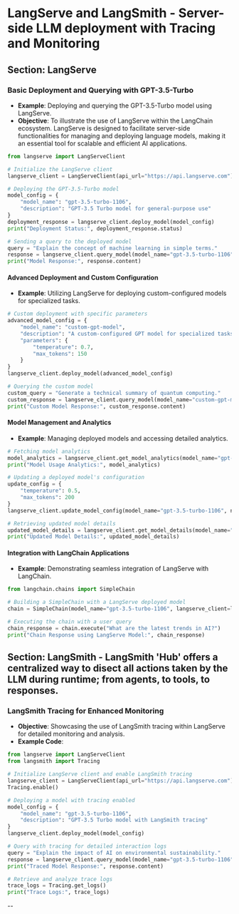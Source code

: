 # LangServe and LangSmith - Server-side LLM deployment with Tracing and Monitoring

## Section: LangServe

### Basic Deployment and Querying with GPT-3.5-Turbo
- **Example**: Deploying and querying the GPT-3.5-Turbo model using LangServe.
- **Objective**: To illustrate the use of LangServe within the LangChain ecosystem. LangServe is designed to facilitate server-side functionalities for managing and deploying language models, making it an essential tool for scalable and efficient AI applications.
```python
from langserve import LangServeClient

# Initialize the LangServe client
langserve_client = LangServeClient(api_url="https://api.langserve.com")

# Deploying the GPT-3.5-Turbo model
model_config = {
    "model_name": "gpt-3.5-turbo-1106",
    "description": "GPT-3.5 Turbo model for general-purpose use"
}
deployment_response = langserve_client.deploy_model(model_config)
print("Deployment Status:", deployment_response.status)

# Sending a query to the deployed model
query = "Explain the concept of machine learning in simple terms."
response = langserve_client.query_model(model_name="gpt-3.5-turbo-1106", query=query)
print("Model Response:", response.content)
```

#### Advanced Deployment and Custom Configuration
- **Example**: Utilizing LangServe for deploying custom-configured models for specialized tasks.
```python
# Custom deployment with specific parameters
advanced_model_config = {
    "model_name": "custom-gpt-model",
    "description": "A custom-configured GPT model for specialized tasks",
    "parameters": {
        "temperature": 0.7,
        "max_tokens": 150
    }
}
langserve_client.deploy_model(advanced_model_config)

# Querying the custom model
custom_query = "Generate a technical summary of quantum computing."
custom_response = langserve_client.query_model(model_name="custom-gpt-model", query=custom_query)
print("Custom Model Response:", custom_response.content)
```

#### Model Management and Analytics
- **Example**: Managing deployed models and accessing detailed analytics.
```python
# Fetching model analytics
model_analytics = langserve_client.get_model_analytics(model_name="gpt-3.5-turbo-1106")
print("Model Usage Analytics:", model_analytics)

# Updating a deployed model's configuration
update_config = {
    "temperature": 0.5,
    "max_tokens": 200
}
langserve_client.update_model_config(model_name="gpt-3.5-turbo-1106", new_config=update_config)

# Retrieving updated model details
updated_model_details = langserve_client.get_model_details(model_name="gpt-3.5-turbo-1106")
print("Updated Model Details:", updated_model_details)
```

#### Integration with LangChain Applications
- **Example**: Demonstrating seamless integration of LangServe with LangChain.
```python
from langchain.chains import SimpleChain

# Building a SimpleChain with a LangServe deployed model
chain = SimpleChain(model_name="gpt-3.5-turbo-1106", langserve_client=langserve_client)

# Executing the chain with a user query
chain_response = chain.execute("What are the latest trends in AI?")
print("Chain Response using LangServe Model:", chain_response)
```

## Section: LangSmith - LangSmith 'Hub' offers a centralized way to disect all actions taken by the LLM during runtime; from agents, to tools, to responses.

### LangSmith Tracing for Enhanced Monitoring
- **Objective**: Showcasing the use of LangSmith tracing within LangServe for detailed monitoring and analysis.
- **Example Code**:
```python
from langserve import LangServeClient
from langsmith import Tracing

# Initialize LangServe client and enable LangSmith tracing
langserve_client = LangServeClient(api_url="https://api.langserve.com")
Tracing.enable()

# Deploying a model with tracing enabled
model_config = {
    "model_name": "gpt-3.5-turbo-1106",
    "description": "GPT-3.5 Turbo model with LangSmith tracing"
}
langserve_client.deploy_model(model_config)

# Query with tracing for detailed interaction logs
query = "Explain the impact of AI on environmental sustainability."
response = langserve_client.query_model(model_name="gpt-3.5-turbo-1106", query=query)
print("Traced Model Response:", response.content)

# Retrieve and analyze trace logs
trace_logs = Tracing.get_logs()
print("Trace Logs:", trace_logs)
```

--
